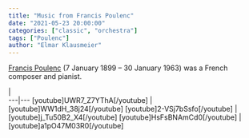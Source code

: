 ```yaml
---
title: "Music from Francis Poulenc"
date: "2021-05-23 20:00:00"
categories: ["classic", "orchestra"]
tags: ["Poulenc"]
author: "Elmar Klausmeier"
---
```


[Francis Poulenc](https://en.wikipedia.org/wiki/Francis_Poulenc) (7 January 1899 &ndash; 30 January 1963) was a French composer and pianist.

   |   
---|---
[youtube]UWR7_Z7YThA[/youtube] | [youtube]WW1dH_38j24[/youtube]
[youtube]2-VSj7bSsfo[/youtube] | [youtube]j_Tu50B2_X4[/youtube]
[youtube]HsFsBNAmCd0[/youtube] | [youtube]a1pO47M03R0[/youtube]


